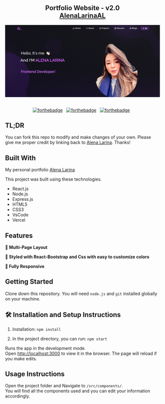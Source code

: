 <h2 align="center">
  Portfolio Website - v2.0<br/>
  <a href=" https://alenalarinaal.github.io/portfolio/" target="_blank">AlenaLarinaAL</a>
</h2>
<div align="center">
  <img alt="Demo" src="./Images/readme-img.png"  />
</div>

<br/>

<center>

[![forthebadge](https://forthebadge.com/images/badges/built-with-love.svg)](https://forthebadge.com) &nbsp;
[![forthebadge](https://forthebadge.com/images/badges/made-with-javascript.svg)](https://forthebadge.com) &nbsp;
[![forthebadge](https://forthebadge.com/images/badges/open-source.svg)](https://forthebadge.com) &nbsp;
<!-- ![GitHub Repo stars](https://img.shields.io/github/stars/soumyajit4419/Portfolio?color=red&logo=github&style=for-the-badge) &nbsp;
![GitHub forks](https://img.shields.io/github/forks/soumyajit4419/Portfolio?color=red&logo=github&style=for-the-badge) -->

</center>



## TL;DR

You can fork this repo to modify and make changes of your own. Please give me proper credit by linking back to [Alena Larina](https://github.com/AlenaLarinaAL/portfolio). Thanks!

## Built With

My personal portfolio <a href="https://github.com/AlenaLarinaAL/portfolio" target="_blank">Alena Larina</a> <br/>

This project was built using these technologies.

- React.js
- Node.js
- Express.js
- HTML5
- CSS3
- VsCode
- Vercel

## Features

**📖 Multi-Page Layout**

**🎨 Styled with React-Bootstrap and Css with easy to customize colors**

**📱 Fully Responsive**

## Getting Started

Clone down this repository. You will need `node.js` and `git` installed globally on your machine.

## 🛠 Installation and Setup Instructions

1. Installation: `npm install`

2. In the project directory, you can run: `npm start`

Runs the app in the development mode.\
Open [http://localhost:3000](http://localhost:3000) to view it in the browser.
The page will reload if you make edits.

## Usage Instructions

Open the project folder and Navigate to `/src/components/`. <br/>
You will find all the components used and you can edit your information accordingly.


